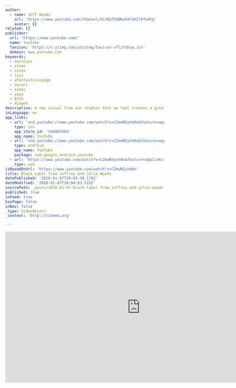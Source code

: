 ```yaml
---
author:
  - name: Jeff Woods
    url: 'https://www.youtube.com/channel/UCnRpT5GBKwFAfoK2l8fo4Fg'
    avatar: {}
related: []
publisher:
  url: 'https://www.youtube.com/'
  name: YouTube
  favicon: 'https://s.ytimg.com/yts/img/favicon-vflz7uhzw.ico'
  domain: www.youtube.com
keywords:
  - duration
  - views
  - vines
  - luiz
  - afantasticvoyage
  - oscars
  - simas
  - yaya
  - 87th
  - diageo
description: A new visual from our studios that we feel creates a greater documentation of your wedding day. It tells a different story that you just cant get from still images alone. It allows you to see what goes on behind those images. It enhances those relationships that mean everything to you as a bride and groom.
inLanguage: en
app_links:
  - url: 'vnd.youtube://www.youtube.com/watch?v=CZmwN5yVe0o&feature=applinks'
    type: ios
    app_store_id: '544007664'
    app_name: YouTube
  - url: 'vnd.youtube://www.youtube.com/watch?v=CZmwN5yVe0o&feature=applinks'
    type: android
    app_name: YouTube
    package: com.google.android.youtube
  - url: 'https://www.youtube.com/watch?v=CZmwN5yVe0o&feature=applinks'
    type: web
isBasedOnUrl: 'https://www.youtube.com/watch?v=CZmwN5yVe0o'
title: Black Label from Jeffrey and Julia Woods
datePublished: '2016-01-07T20:05:38.178Z'
dateModified: '2016-01-07T20:04:03.515Z'
sourcePath: _posts/2016-01-07-black-label-from-jeffrey-and-julia-woods.md
published: true
inFeed: true
hasPage: false
inNav: false
_type: VideoObject
_context: 'http://schema.org'

---
```

<iframe src="https://cdn.embedly.com/widgets/media.html?src=https%3A%2F%2Fwww.youtube.com%2Fembed%2FCZmwN5yVe0o%3Ffeature%3Doembed&amp;url=https%3A%2F%2Fwww.youtube.com%2Fwatch%3Fv%3DCZmwN5yVe0o&amp;image=https%3A%2F%2Fi.ytimg.com%2Fvi%2FCZmwN5yVe0o%2Fhqdefault.jpg&amp;key=b7d04c9b404c499eba89ee7072e1c4f7&amp;type=text%2Fhtml&amp;schema=youtube" width="854" height="480" scrolling="no" frameborder="0" allowfullscreen="allowfullscreen" style=""></iframe>